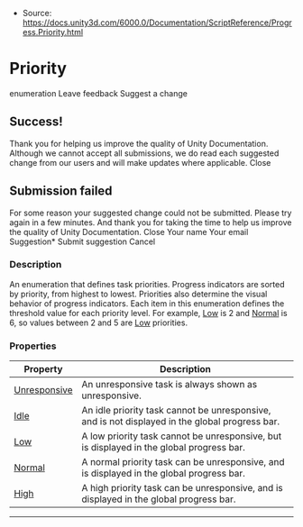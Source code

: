 * Source: https://docs.unity3d.com/6000.0/Documentation/ScriptReference/Progress.Priority.html

# Priority
enumeration
Leave feedback
Suggest a change
## Success!
Thank you for helping us improve the quality of Unity Documentation. Although we cannot accept all submissions, we do read each suggested change from our users and will make updates where applicable.
Close
## Submission failed
For some reason your suggested change could not be submitted. Please <a>try again</a> in a few minutes. And thank you for taking the time to help us improve the quality of Unity Documentation.
Close
Your name Your email Suggestion* Submit suggestion
Cancel
### Description
An enumeration that defines task priorities.
Progress indicators are sorted by priority, from highest to lowest. Priorities also determine the visual behavior of progress indicators. Each item in this enumeration defines the threshold value for each priority level. For example, [Low](https://docs.unity3d.com/6000.0/Documentation/ScriptReference/Progress.Priority.Low.html) is 2 and [Normal](https://docs.unity3d.com/6000.0/Documentation/ScriptReference/Progress.Priority.Normal.html) is 6, so values between 2 and 5 are [Low](https://docs.unity3d.com/6000.0/Documentation/ScriptReference/Progress.Priority.Low.html) priorities.
### Properties
Property | Description  
---|---  
[Unresponsive](https://docs.unity3d.com/6000.0/Documentation/ScriptReference/Progress.Priority.Unresponsive.html) | An unresponsive task is always shown as unresponsive.  
[Idle](https://docs.unity3d.com/6000.0/Documentation/ScriptReference/Progress.Priority.Idle.html) | An idle priority task cannot be unresponsive, and is not displayed in the global progress bar.  
[Low](https://docs.unity3d.com/6000.0/Documentation/ScriptReference/Progress.Priority.Low.html) | A low priority task cannot be unresponsive, but is displayed in the global progress bar.  
[Normal](https://docs.unity3d.com/6000.0/Documentation/ScriptReference/Progress.Priority.Normal.html) | A normal priority task can be unresponsive, and is displayed in the global progress bar.  
[High](https://docs.unity3d.com/6000.0/Documentation/ScriptReference/Progress.Priority.High.html) | A high priority task can be unresponsive, and is displayed in the global progress bar.  
* * *
